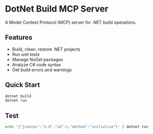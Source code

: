 ﻿# DotNet Build MCP Server

A Model Context Protocol (MCP) server for .NET build operations.

## Features

- Build, clean, restore .NET projects
- Run unit tests
- Manage NuGet packages
- Analyze C# code syntax
- Get build errors and warnings

## Quick Start

```bash
dotnet build
dotnet run
```

## Test

```bash
echo '{"jsonrpc":"2.0","id":1,"method":"initialize"}' | dotnet run
```
